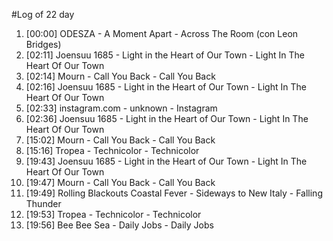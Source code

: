 #Log of 22 day

1. [00:00] ODESZA - A Moment Apart - Across The Room (con Leon Bridges)
1. [02:11] Joensuu 1685 - Light in the Heart of Our Town - Light In The Heart Of Our Town
1. [02:14] Mourn - Call You Back - Call You Back
1. [02:16] Joensuu 1685 - Light in the Heart of Our Town - Light In The Heart Of Our Town
1. [02:33] instagram.com - unknown - Instagram
1. [02:36] Joensuu 1685 - Light in the Heart of Our Town - Light In The Heart Of Our Town
1. [15:02] Mourn - Call You Back - Call You Back
1. [15:16] Tropea - Technicolor - Technicolor
1. [19:43] Joensuu 1685 - Light in the Heart of Our Town - Light In The Heart Of Our Town
1. [19:47] Mourn - Call You Back - Call You Back
1. [19:49] Rolling Blackouts Coastal Fever - Sideways to New Italy - Falling Thunder
1. [19:53] Tropea - Technicolor - Technicolor
1. [19:56] Bee Bee Sea - Daily Jobs - Daily Jobs
